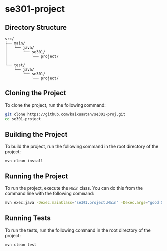 # se301-project

## Directory Structure

```
src/
├── main/
│   └── java/
│       └── se301/
│           └── project/
│               
└── test/
    └── java/
        └── se301/
            └── project/
```

## Cloning the Project

To clone the project, run the following command:

```bash
git clone https://github.com/kaixuantan/se301-proj.git
cd se301-project
```

## Building the Project

To build the project, run the following command in the root directory of the project:

```bash
mvn clean install
```

## Running the Project

To run the project, execute the `Main` class. You can do this from the command line with the following command:

```bash
mvn exec:java -Dexec.mainClass="se301.project.Main" -Dexec.args="good 50 5"
```

## Running Tests

To run the tests, run the following command in the root directory of the project:

```bash
mvn clean test
```
